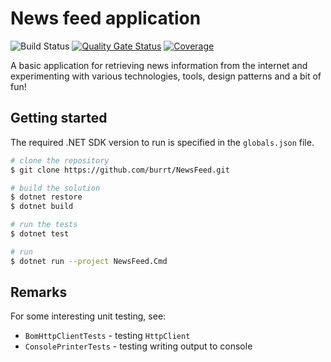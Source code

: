 # News feed application

![Build Status](https://github.com/burrt/NewsFeed/actions/workflows/main.yml/badge.svg?branch=master)
[![Quality Gate Status](https://sonarcloud.io/api/project_badges/measure?project=burrt_NewsFeed&metric=alert_status)](https://sonarcloud.io/summary/new_code?id=burrt_NewsFeed)
[![Coverage](https://sonarcloud.io/api/project_badges/measure?project=burrt_NewsFeed&metric=coverage)](https://sonarcloud.io/summary/new_code?id=burrt_NewsFeed)

A basic application for retrieving news information from the internet and experimenting with various technologies, tools, design patterns and a bit of fun!

## Getting started

The required .NET SDK version to run is specified in the `globals.json` file.

```bash
# clone the repository
$ git clone https://github.com/burrt/NewsFeed.git

# build the solution
$ dotnet restore
$ dotnet build

# run the tests
$ dotnet test

# run
$ dotnet run --project NewsFeed.Cmd
```

## Remarks

For some interesting unit testing, see:

* `BomHttpClientTests` - testing `HttpClient`
* `ConsolePrinterTests` - testing writing output to console

